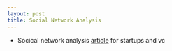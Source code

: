 ```yaml
---
layout: post
title: Social Network Analysis
---
```


- Socical network analysis [article](https://hackernoon.com/why-berlin-needs-more-local-vcs-a-network-analysis-90f903ab519a) for startups and vc
